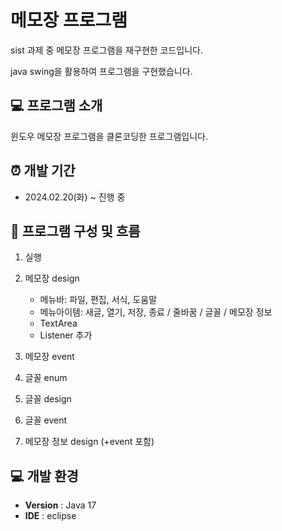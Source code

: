 # 메모장 프로그램
sist 과제 중 메모장 프로그램을 재구현한 코드입니다.

java swing을 활용하여 프로그램을 구현했습니다.

## 💻 프로그램 소개
윈도우 메모장 프로그램을 클론코딩한 프로그램입니다.

## ⏰ 개발 기간
- 2024.02.20(화) ~ 진행 중

## 💾 프로그램 구성 및 흐름
1. 실행
2. 메모장 design
	- 메뉴바: 파일, 편집, 서식, 도움말
	- 메뉴아이템: 새글, 열기, 저장, 종료 / 줄바꿈 / 글꼴 / 메모장 정보
	- TextArea
	- Listener 추가

4. 메모장 event
5. 글꼴 enum
6. 글꼴 design
7. 글꼴 event
8. 메모장 정보 design (+event 포함) 

## 💻 개발 환경
- **Version** : Java 17
- **IDE** : eclipse
